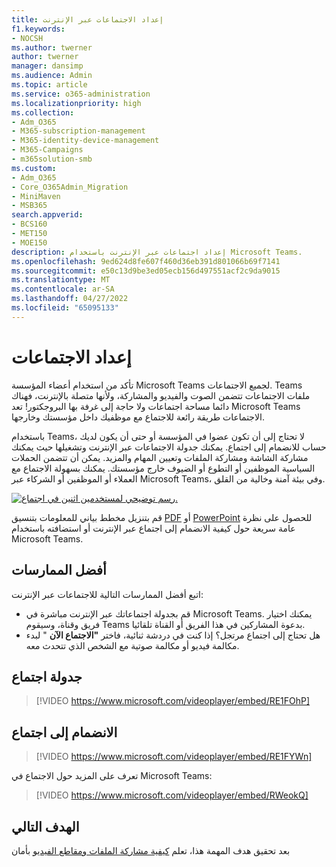 ```yaml
---
title: إعداد الاجتماعات عبر الإنترنت
f1.keywords:
- NOCSH
ms.author: twerner
author: twerner
manager: dansimp
ms.audience: Admin
ms.topic: article
ms.service: o365-administration
ms.localizationpriority: high
ms.collection:
- Adm_O365
- M365-subscription-management
- M365-identity-device-management
- M365-Campaigns
- m365solution-smb
ms.custom:
- Adm_O365
- Core_O365Admin_Migration
- MiniMaven
- MSB365
search.appverid:
- BCS160
- MET150
- MOE150
description: إعداد اجتماعات عبر الإنترنت باستخدام Microsoft Teams.
ms.openlocfilehash: 9ed624d8fe607f460d36eb391d801066b69f7141
ms.sourcegitcommit: e50c13d9be3ed05ecb156d497551acf2c9da9015
ms.translationtype: MT
ms.contentlocale: ar-SA
ms.lasthandoff: 04/27/2022
ms.locfileid: "65095133"
---
```

# <a name="set-up-meetings"></a>إعداد الاجتماعات

تأكد من استخدام أعضاء المؤسسة Microsoft Teams لجميع الاجتماعات. Teams ملفات الاجتماعات تتضمن الصوت والفيديو والمشاركة، ولأنها متصلة بالإنترنت، فهناك دائما مساحة اجتماعات ولا حاجة إلى غرفة بها البروجكتور! تعد Microsoft Teams الاجتماعات طريقة رائعة للاجتماع مع موظفيك داخل مؤسستك وخارجها. 

باستخدام Teams، لا تحتاج إلى أن تكون عضوا في المؤسسة أو حتى أن يكون لديك حساب للانضمام إلى اجتماع. يمكنك جدولة الاجتماعات عبر الإنترنت وتشغيلها حيث يمكنك مشاركة الشاشة ومشاركة الملفات وتعيين المهام والمزيد. يمكن أن تتضمن الحملات السياسية الموظفين أو التطوع أو الضيوف خارج مؤسستك. يمكنك بسهولة الاجتماع مع العملاء أو الموظفين أو الشركاء عبر Microsoft Teams، وفي بيئة آمنة وخالية من القلق.

[![رسم توضيحي لمستخدمين اثنين في اجتماع.](../media/HostOnlineMeeting-thumb-358x201.png)](https://go.microsoft.com/fwlink/?linkid=2078712)

قم بتنزيل مخطط بياني للمعلومات بتنسيق [PDF](https://go.microsoft.com/fwlink/?linkid=2078712) أو [PowerPoint](https://go.microsoft.com/fwlink/?linkid=2079515) للحصول على نظرة عامة سريعة حول كيفية الانضمام إلى اجتماع عبر الإنترنت أو استضافته باستخدام Microsoft Teams.

## <a name="best-practices"></a>أفضل الممارسات

اتبع أفضل الممارسات التالية للاجتماعات عبر الإنترنت:

- قم بجدولة اجتماعاتك عبر الإنترنت مباشرة في Microsoft Teams. يمكنك اختيار فريق وقناة، وسيقوم Teams بدعوة المشاركين في هذا الفريق أو القناة تلقائيا.
- هل تحتاج إلى اجتماع مرتجل؟ إذا كنت في دردشة ثنائية، فاختر **"الاجتماع الآن** " لبدء مكالمة فيديو أو مكالمة صوتية مع الشخص الذي تتحدث معه.

## <a name="schedule-a-meeting"></a>جدولة اجتماع

> [!VIDEO https://www.microsoft.com/videoplayer/embed/RE1FOhP]

## <a name="join-a-meeting"></a>الانضمام إلى اجتماع

> [!VIDEO https://www.microsoft.com/videoplayer/embed/RE1FYWn]

تعرف على المزيد حول الاجتماع في Microsoft Teams:

> [!VIDEO https://www.microsoft.com/videoplayer/embed/RWeokQ]

## <a name="next-objective"></a>الهدف التالي

بعد تحقيق هدف المهمة هذا، تعلم [كيفية مشاركة الملفات ومقاطع الفيديو](share-files-and-videos.md) بأمان


